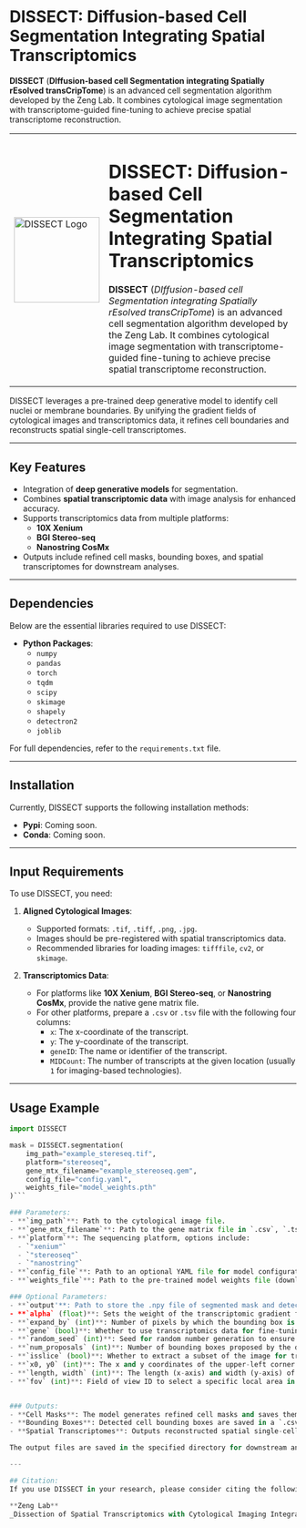 # DISSECT: Diffusion-based Cell Segmentation Integrating Spatial Transcriptomics

**DISSECT** (**DIffusion-based cell Segmentation integrating Spatially rEsolved transCripTome**) is an advanced cell segmentation algorithm developed by the Zeng Lab. It combines cytological image segmentation with transcriptome-guided fine-tuning to achieve precise spatial transcriptome reconstruction.

<table>
<tr>
<td style="width: 30%;">
<img src="path/to/logo.png" alt="DISSECT Logo" style="width: 150px;">
</td>
<td style="text-align: left; vertical-align: middle;">
<h1>DISSECT: Diffusion-based Cell Segmentation Integrating Spatial Transcriptomics</h1>
<p><strong>DISSECT</strong> (<em>DIffusion-based cell Segmentation integrating Spatially rEsolved transCripTome</em>) is an advanced cell segmentation algorithm developed by the Zeng Lab. It combines cytological image segmentation with transcriptome-guided fine-tuning to achieve precise spatial transcriptome reconstruction.</p>
</td>
</tr>
</table>

DISSECT leverages a pre-trained deep generative model to identify cell nuclei or membrane boundaries. By unifying the gradient fields of cytological images and transcriptomics data, it refines cell boundaries and reconstructs spatial single-cell transcriptomes.

---

## Key Features
- Integration of **deep generative models** for segmentation.
- Combines **spatial transcriptomic data** with image analysis for enhanced accuracy.
- Supports transcriptomics data from multiple platforms:
  - **10X Xenium**
  - **BGI Stereo-seq**
  - **Nanostring CosMx**
- Outputs include refined cell masks, bounding boxes, and spatial transcriptomes for downstream analyses.

---

## Dependencies
Below are the essential libraries required to use DISSECT:

- **Python Packages**:
  - `numpy`
  - `pandas`
  - `torch`
  - `tqdm`
  - `scipy`
  - `skimage`
  - `shapely`
  - `detectron2`
  - `joblib`

For full dependencies, refer to the `requirements.txt` file.

---

## Installation
Currently, DISSECT supports the following installation methods:

- **Pypi**: Coming soon.
- **Conda**: Coming soon.

---

## Input Requirements
To use DISSECT, you need:

1. **Aligned Cytological Images**:
   - Supported formats: `.tif`, `.tiff`, `.png`, `.jpg`.
   - Images should be pre-registered with spatial transcriptomics data.
   - Recommended libraries for loading images: `tifffile`, `cv2`, or `skimage`.

2. **Transcriptomics Data**:
   - For platforms like **10X Xenium**, **BGI Stereo-seq**, or **Nanostring CosMx**, provide the native gene matrix file.
   - For other platforms, prepare a `.csv` or `.tsv` file with the following four columns:
     - `x`: The x-coordinate of the transcript.
     - `y`: The y-coordinate of the transcript.
     - `geneID`: The name or identifier of the transcript.
     - `MIDCount`: The number of transcripts at the given location (usually `1` for imaging-based technologies).

---

## Usage Example

```python
import DISSECT

mask = DISSECT.segmentation(
    img_path="example_stereseq.tif",
    platform="stereoseq",
    gene_mtx_filename="example_stereoseq.gem",
    config_file="config.yaml",
    weights_file="model_weights.pth"
)```

### Parameters:
- **`img_path`**: Path to the cytological image file.  
- **`gene_mtx_filename`**: Path to the gene matrix file in `.csv`, `.tsv`, or `.gem` format.  
- **`platform`**: The sequencing platform, options include:
  - `"xenium"`
  - `"stereoseq"`
  - `"nanostring"`
- **`config_file`**: Path to an optional YAML file for model configuration parameters.  
- **`weights_file`**: Path to the pre-trained model weights file (download available [here](#)).

### Optional Parameters:
- **`output'**: Path to store the .npy file of segmented mask and detected bounding boxes. Default: Current working directory.
- **`alpha` (float)**: Sets the weight of the transcriptomic gradient field in refining cell boundaries. Default: `0.5`.  
- **`expand_by` (int)**: Number of pixels by which the bounding box is expanded outward. This ensures accurate cell boundaries without enlarging the actual cell size. Default: `5`.  
- **`gene` (bool)**: Whether to use transcriptomics data for fine-tuning. Default: `True`.  
- **`random_seed` (int)**: Seed for random number generation to ensure reproducibility. Default: No predefined seed.  
- **`num_proposals` (int)**: Number of bounding boxes proposed by the diffusion model. Default: `1200`.  
- **`isslice` (bool)**: Whether to extract a subset of the image for training. Default: `False`.  
- **`x0, y0` (int)**: The x and y coordinates of the upper-left corner of the extracted region when `isslice` is `True`.  
- **`length, width` (int)**: The length (x-axis) and width (y-axis) of the extracted image region when `isslice` is `True`.  
- **`fov` (int)**: Field of view ID to select a specific local area in the gene expression matrix, applicable when `platform="nanostring"`.  


### Outputs:
- **Cell Masks**: The model generates refined cell masks and saves them as a NumPy `.npy` file.
- **Bounding Boxes**: Detected cell bounding boxes are saved in a `.csv` file, allowing for further custom parameter adjustments.
- **Spatial Transcriptomes**: Outputs reconstructed spatial single-cell transcriptomes.

The output files are saved in the specified directory for downstream analysis.

---

## Citation:
If you use DISSECT in your research, please consider citing the following:

**Zeng Lab**  
_Dissection of Spatial Transcriptomics with Cytological Imaging Integration_  
